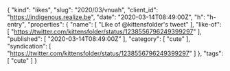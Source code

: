 {
  "kind": "likes",
  "slug": "2020/03/vnuah",
  "client_id": "https://indigenous.realize.be",
  "date": "2020-03-14T08:49:00Z",
  "h": "h-entry",
  "properties": {
    "name": [
      "Like of @kittensfolder's tweet"
    ],
    "like-of": [
      "https://twitter.com/kittensfolder/status/1238556796249399297"
    ],
    "published": [
      "2020-03-14T08:49:00Z"
    ],
    "category": [
      "cute"
    ],
    "syndication": [
      "https://twitter.com/kittensfolder/status/1238556796249399297"
    ]
  },
  "tags": [
    "cute"
  ]
}
